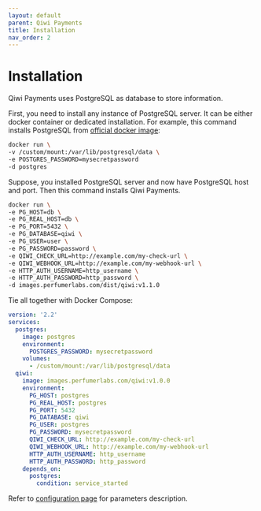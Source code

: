 ```yaml
---
layout: default
parent: Qiwi Payments
title: Installation
nav_order: 2
---
```


Installation
============

Qiwi Payments uses PostgreSQL as database to store information.

First, you need to install any instance of PostgreSQL server. It can be either docker container or dedicated installation.
For example, this command installs PostgreSQL from [official docker image](https://hub.docker.com/_/postgres):

```bash
docker run \
-v /custom/mount:/var/lib/postgresql/data \
-e POSTGRES_PASSWORD=mysecretpassword
-d postgres
```

Suppose, you installed PostgreSQL server and now have PostgreSQL host and port. Then this command installs Qiwi Payments.

```bash
docker run \
-e PG_HOST=db \
-e PG_REAL_HOST=db \
-e PG_PORT=5432 \
-e PG_DATABASE=qiwi \
-e PG_USER=user \
-e PG_PASSWORD=password \
-e QIWI_CHECK_URL=http://example.com/my-check-url \
-e QIWI_WEBHOOK_URL=http://example.com/my-webhook-url \
-e HTTP_AUTH_USERNAME=http_username \
-e HTTP_AUTH_PASSWORD=http_password \
-d images.perfumerlabs.com/dist/qiwi:v1.1.0
```

Tie all together with Docker Compose:

```yml
version: '2.2'
services:
  postgres:
    image: postgres
    environment:
      POSTGRES_PASSWORD: mysecretpassword
    volumes:
      - /custom/mount:/var/lib/postgresql/data
  qiwi:
    image: images.perfumerlabs.com/qiwi:v1.0.0
    environment:
      PG_HOST: postgres
      PG_REAL_HOST: postgres
      PG_PORT: 5432
      PG_DATABASE: qiwi
      PG_USER: postgres
      PG_PASSWORD: mysecretpassword
      QIWI_CHECK_URL: http://example.com/my-check-url
      QIWI_WEBHOOK_URL: http://example.com/my-webhook-url
      HTTP_AUTH_USERNAME: http_username
      HTTP_AUTH_PASSWORD: http_password
    depends_on:
      postgres:
        condition: service_started
```

Refer to [configuration page](/images/qiwi/config) for parameters description.
